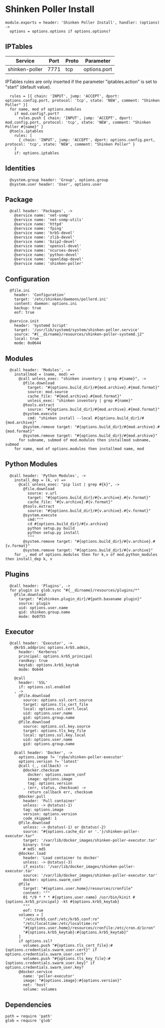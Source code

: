 
# Shinken Poller Install

    module.exports = header: 'Shinken Poller Install', handler: (options) ->
      options = options.options if options.options?

## IPTables

| Service           | Port  | Proto | Parameter       |
|-------------------|-------|-------|-----------------|
|  shinken-poller   | 7771  |  tcp  |   options.port   |

IPTables rules are only inserted if the parameter "iptables.action" is set to
"start" (default value).

      rules = [{ chain: 'INPUT', jump: 'ACCEPT', dport: options.config.port, protocol: 'tcp', state: 'NEW', comment: "Shinken Poller" }]
      for name, mod of options.modules
        if mod.config?.port?
          rules.push { chain: 'INPUT', jump: 'ACCEPT', dport: mod.config.port, protocol: 'tcp', state: 'NEW', comment: "Shinken Poller #{name}" }
      @tools.iptables
        rules: [
          { chain: 'INPUT', jump: 'ACCEPT', dport: options.config.port, protocol: 'tcp', state: 'NEW', comment: "Shinken Poller" }
        ]
        if: options.iptables
        
## Identities

      @system.group header: 'Group', options.group
      @system.user header: 'User', options.user

## Package

      @call header: 'Packages', ->
        @service name: 'net-snmp'
        @service name: 'net-snmp-utils'
        @service name: 'httpd'
        @service name: 'fping'
        @service name: 'krb5-devel'
        @service name: 'zlib-devel'
        @service name: 'bzip2-devel'
        @service name: 'openssl-devel'
        @service name: 'ncurses-devel'
        @service name: 'python-devel'
        @service name: 'openldap-devel'
        @service name: 'shinken-poller'

## Configuration

      @file.ini
        header: 'Configuration'
        target: '/etc/shinken/daemons/pollerd.ini'
        content: daemon: options.ini
        backup: true
        eof: true

      @service.init
        header: 'Systemd Script'
        target: '/usr/lib/systemd/system/shinken-poller.service'
        source: "#{__dirname}/resources/shinken-poller-systemd.j2"
        local: true
        mode: 0o0644

## Modules

      @call header: 'Modules', ->
        installmod = (name, mod) =>
          @call unless_exec: "shinken inventory | grep #{name}", ->
            @file.download
              target: "#{options.build_dir}/#{mod.archive}.#{mod.format}"
              source: mod.source
              cache_file: "#{mod.archive}.#{mod.format}"
              unless_exec: "shinken inventory | grep #{name}"
            @tools.extract
              source: "#{options.build_dir}/#{mod.archive}.#{mod.format}"
            @system.execute
              cmd: "shinken install --local #{options.build_dir}/#{mod.archive}"
            @system.remove target: "#{options.build_dir}/#{mod.archive}.#{mod.format}"
            @system.remove target: "#{options.build_dir}/#{mod.archive}"
          for subname, submod of mod.modules then installmod subname, submod
        for name, mod of options.modules then installmod name, mod

## Python Modules

      @call header: 'Python Modules', ->
        install_dep = (k, v) =>
          @call unless_exec: "pip list | grep #{k}", ->
            @file.download
              source: v.url
              target: "#{options.build_dir}/#{v.archive}.#{v.format}"
              cache_file: "#{v.archive}.#{v.format}"
            @tools.extract
              source: "#{options.build_dir}/#{v.archive}.#{v.format}"
            @system.execute
              cmd:"""
              cd #{options.build_dir}/#{v.archive}
              python setup.py build
              python setup.py install
              """
            @system.remove target: "#{options.build_dir}/#{v.archive}.#{v.format}"
            @system.remove target: "#{options.build_dir}/#{v.archive}"
        for _, mod of options.modules then for k,v of mod.python_modules then install_dep k, v

## Plugins

      @call header: 'Plugins', ->
      for plugin in glob.sync "#{__dirname}/resources/plugins/*"
        @file.download
          target: "#{shinken.plugin_dir}/#{path.basename plugin}"
          source: plugin
          uid: options.user.name
          gid: shinken.group.name
          mode: 0o0755

## Executor

      @call header: 'Executor', ->
        @krb5.addprinc options.krb5.admin,
          header: 'Kerberos'
          principal: options.krb5_principal
          randkey: true
          keytab: options.krb5_keytab
          mode: 0o644

        @call
          header: 'SSL'
          if: options.ssl.enabled
        , ->
          @file.download
            source: options.ssl.cert.source
            target: options.tls_cert_file
            local: options.ssl.cert.local
            uid: options.user.name
            gid: options.group.name
          @file.download
            source: options.ssl.key.source
            target: options.tls_key_file
            local: options.ssl.key.local
            uid: options.user.name
            gid: options.group.name

        @call header: 'Docker', ->
          options.image ?= 'ryba/shinken-poller-executor'
          options.version ?= 'latest'
          @call (_, callback) ->
            @docker.checksum
              docker: options.swarm_conf
              image: options.image
              tag: options.version
            , (err, status, checksum) ->
              return callback err, checksum
          @docker.pull
            header: 'Pull container'
            unless: -> @status(-1)
            tag: options.image
            version: options.version
            code_skipped: 1
          @file.download
            unless: -> @status(-1) or @status(-2)
            source: "#{options.cache_dir or '.'}/shinken-poller-executor.tar"
            target: '/var/lib/docker_images/shinken-poller-executor.tar'
            binary: true
            # md5: md5
          @docker.load
            header: 'Load container to docker'
            unless: -> @status(-3)
            if_exists: '/var/lib/docker_images/shinken-poller-executor.tar'
            source: '/var/lib/docker_images/shinken-poller-executor.tar'
            docker: options.swarm_conf
          @file
            target: "#{options.user.home}/resources/cronfile"
            content: """
            01 */9 * * * #{options.user.name} /usr/bin/kinit #{options.krb5_principal} -kt #{options.krb5_keytab}
            """
            eof: true
          volumes = [
            "/etc/krb5.conf:/etc/krb5.conf:ro"
            "/etc/localtime:/etc/localtime:ro"
            "#{options.user.home}/resources/cronfile:/etc/cron.d/1cron"
            "#{options.krb5_keytab}:#{options.krb5_keytab}"
          ]
          if options.ssl?
            volumes.push "#{options.tls_cert_file}:#{options.credentials.swarm_user.cert}" if options.credentials.swarm_user.cert?
            volumes.push "#{options.tls_key_file}:#{options.credentials.swarm_user.key}" if options.credentials.swarm_user.key?
          @docker.service
            name: 'poller-executor'
            image: "#{options.image}:#{options.version}"
            net: 'host'
            volume: volumes

## Dependencies

    path = require 'path'
    glob = require 'glob'
